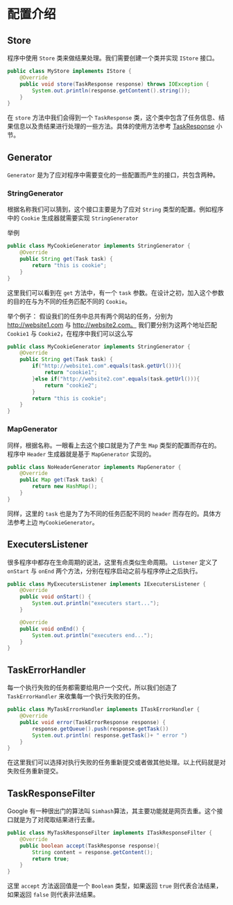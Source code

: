 # 配置介绍

## Store

程序中使用 `Store` 类来做结果处理。我们需要创建一个类并实现 `IStore` 接口。

```java
public class MyStore implements IStore {
    @Override
    public void store(TaskResponse response) throws IOException {
        System.out.println(response.getContent().string());
    }
}
```

在 `store` 方法中我们会得到一个 `TaskResponse` 类，这个类中包含了任务信息、结果信息以及贵结果进行处理的一些方法。具体的使用方法参考 [TaskResponse]() 小节。

## Generator

`Generator` 是为了应对程序中需要变化的一些配置而产生的接口，共包含两种。

### StringGenerator

根据名称我们可以猜到，这个接口主要是为了应对 `String` 类型的配置。例如程序中的 `Cookie` 生成器就需要实现 `StringGenerator`

举例

```java
public class MyCookieGenerator implements StringGenerator {
    @Override
    public String get(Task task) {
        return "this is cookie";
    }
}
```

这里我们可以看到在 `get` 方法中，有一个 `task` 参数。在设计之初，加入这个参数的目的在与为不同的任务匹配不同的 `Cookie`。

举个例子： 假设我们的任务中总共有两个网站的任务，分别为 http://website1.com 与 http://website2.com。 我们要分别为这两个地址匹配 `Cookie1` 与 `Cookie2`，在程序中我们可以这么写

```java
public class MyCookieGenerator implements StringGenerator {
    @Override
    public String get(Task task) {
        if("http://website1.com".equals(task.getUrl())){
            return "cookie1";
        }else if("http://website2.com".equals(task.getUrl())){
            return "cookie2";
        }
        return "this is cookie";
    }
}
```

### MapGenerator

同样，根据名称。一眼看上去这个接口就是为了产生 `Map` 类型的配置而存在的。程序中 `Header` 生成器就是基于 `MapGenerator` 实现的。

```java
public class NoHeaderGenerator implements MapGenerator {
    @Override
    public Map get(Task task) {
        return new HashMap();
    }
}
```

同样，这里的 `task` 也是为了为不同的任务匹配不同的 `header` 而存在的。具体方法参考上边     `MyCookieGenerator`。

## ExecutersListener

很多程序中都存在生命周期的说法，这里有点类似生命周期。 `Listener` 定义了 `onStart` 与 `onEnd` 两个方法，分别在程序启动之前与程序停止之后执行。

```java
public class MyExecutersListener implements IExecutersListener {
    @Override
    public void onStart() {
        System.out.println("executers start...");
    }

    @Override
    public void onEnd() {
        System.out.println("executers end...");
    }
}
```

## TaskErrorHandler

每一个执行失败的任务都需要给用户一个交代，所以我们创造了 `TaskErrorHandler` 来收集每一个执行失败的任务。

```java
public class MyTaskErrorHandler implements ITaskErrorHandler {
    @Override
    public void error(TaskErrorResponse response) {
        response.getQueue().push(response.getTask())
        System.out.println( response.getTask()+ " error ")
    }
}
```

在这里我们可以选择对执行失败的任务重新提交或者做其他处理。以上代码就是对失败任务重新提交。

## TaskResponseFilter

Google 有一种很出门的算法叫 `Simhash`算法，其主要功能就是网页去重。这个接口就是为了对爬取结果进行去重。

```java
public class MyTaskResponseFilter implements ITaskResponseFilter {
    @Override
    public boolean accept(TaskResponse response){
        String content = response.getContent();
        return true;
    }
}
```

这里 `accept` 方法返回值是一个 `Boolean` 类型，如果返回 `true` 则代表合法结果，如果返回 `false` 则代表非法结果。
